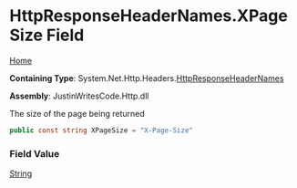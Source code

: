 # HttpResponseHeaderNames\.XPageSize Field

[Home](../../../../README.md)

**Containing Type**: System\.Net\.Http\.Headers\.[HttpResponseHeaderNames](../README.md)

**Assembly**: JustinWritesCode\.Http\.dll

  
The size of the page being returned

```csharp
public const string XPageSize = "X-Page-Size"
```

### Field Value

[String](https://docs.microsoft.com/en-us/dotnet/api/system.string)

